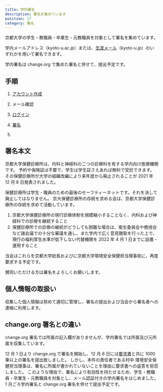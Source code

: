 ```yaml
---
title: 学内署名
description: 署名を集めています
position: 17
category: 署名
---
```


<users-counter></users-counter>

京都大学の学生・教職員・卒業生・元教職員を対象として署名を集めています。

学内メールアドレス（kyoto-u.ac.jp）または、[生涯メール](http://www.alumni.kyoto-u.ac.jp/)（kyoto-u.jp）のいずれかを用いて署名できます。

学内署名は change.org で集めた署名と併せて、提出予定です。

## 手順

1. [アカウント作成](/signup)

1. メール確認

1. [ログイン](/signin)

1. [署名](/signature-edit)

1. <sign-out></sign-out>

## 署名本文

京都大学保健診療所は、内科と神経科の二つの診療科を有する学内向け医療機関です。
予約や保険証は不要で、学生は学生証さえあれば無料で受診できます。その保健診療所が大学の組織改編により来年度から廃止されることが 2021 年 12 月 8 日発表されました。

保健診療所は学生・職員のための最後のセーフティーネットです。それを決して廃止してはなりません。
京大保健診療所の存続を求める会は、京都大学保健診療所の存続を求めて活動しています。

1. 京都大学保健診療所の現行診療体制を規模縮小することなく、内科および神経科での診療を継続すること
2. 保健診療所での診療の継続がどうしても困難な場合は、衛生委員会や教授会など諸会議での十分な審議を通し、また学内で広く意見聴取を行った上で、現行の福利厚生水準が低下しない代替機関を 2022 年 4 月 1 日までに設置・運用すること

当会はこれらを京都大学総長およびに京都大学環境安全保健担当理事宛に、再度要求する予定です。

賛同いただける方は署名をよろしくお願いします。

## 個人情報の取扱い

収集した個人情報は努めて適切に管理し、署名の提出および当会から署名者への連絡に利用します。

## change.org 署名との違い

change.org 署名では所属の記入欄がありませんが、学内署名では所属及び元所属を収集しています。

12 月 1 日より change.org で署名を開始し、12 月 6 日には[要求書](/request1206)と共に 1000 筆以上の署名を提出致しました。
しかし、本件の責任者である村中 環境安全保健担当理事は、署名に所属が書かれていないことを理由に要求書への返答を拒否しました。
このような理由で、署名により有効性を持たせるため、学生・教職員・卒業生・元教職員を対象とし、メール認証付きの学内署名をはじめました。
1 月ごろ学内署名と change.org 署名を併せて提出予定です。
